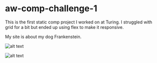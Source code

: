# aw-comp-challenge-1

This is the first static comp project I worked on at Turing. I struggled with grid for a bit but ended up using flex to make it responsive. 

My site is about my dog Frankenstein.

![alt text](http://frontend.turing.io/assets/images/static-comp-challenge-1.jpg)

![alt text](https://aweissman11.github.io/aw-comp-challenge-1/static-comp-1-screen-shot.png)
